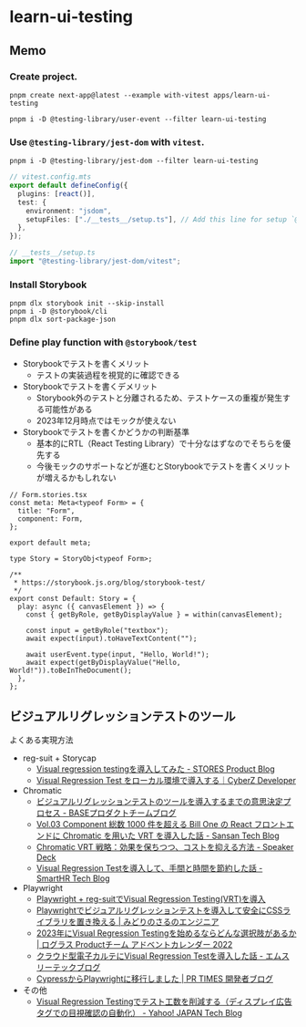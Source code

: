 # learn-ui-testing

## Memo

### Create project.

```shell
pnpm create next-app@latest --example with-vitest apps/learn-ui-testing
```

```shell
pnpm i -D @testing-library/user-event --filter learn-ui-testing
```

### Use `@testing-library/jest-dom` with `vitest`.

```shell
pnpm i -D @testing-library/jest-dom --filter learn-ui-testing
```

```ts
// vitest.config.mts
export default defineConfig({
  plugins: [react()],
  test: {
    environment: "jsdom",
    setupFiles: ["./__tests__/setup.ts"], // Add this line for setup `@testing-library/jest-dom`.
  },
});
```

```ts
// __tests__/setup.ts
import "@testing-library/jest-dom/vitest";
```

### Install Storybook

```shell
pnpm dlx storybook init --skip-install
pnpm i -D @storybook/cli
pnpm dlx sort-package-json
```

### Define play function with `@storybook/test`

- Storybookでテストを書くメリット
  - テストの実装過程を視覚的に確認できる
- Storybookでテストを書くデメリット
  - Storybook外のテストと分離されるため、テストケースの重複が発生する可能性がある
  - 2023年12月時点ではモックが使えない
- Storybookでテストを書くかどうかの判断基準
  - 基本的にRTL（React Testing Library）で十分なはずなのでそちらを優先する
  - 今後モックのサポートなどが進むとStorybookでテストを書くメリットが増えるかもしれない

```tsx
// Form.stories.tsx
const meta: Meta<typeof Form> = {
  title: "Form",
  component: Form,
};

export default meta;

type Story = StoryObj<typeof Form>;

/**
 * https://storybook.js.org/blog/storybook-test/
 */
export const Default: Story = {
  play: async ({ canvasElement }) => {
    const { getByRole, getByDisplayValue } = within(canvasElement);

    const input = getByRole("textbox");
    await expect(input).toHaveTextContent("");

    await userEvent.type(input, "Hello, World!");
    await expect(getByDisplayValue("Hello, World!")).toBeInTheDocument();
  },
};
```

## ビジュアルリグレッションテストのツール

よくある実現方法

- reg-suit + Storycap
  - [Visual regression testingを導入してみた - STORES Product Blog](https://product.st.inc/entry/2023/12/07/202841)
  - [Visual Regression Test をローカル環境で導入する｜CyberZ Developer](https://note.com/cyberz_cto/n/n79e344f59651)
- Chromatic
  - [ビジュアルリグレッションテストのツールを導入するまでの意思決定プロセス - BASEプロダクトチームブログ](https://devblog.thebase.in/entry/process-of-introduction-of-chromatic)
  - [Vol.03 Component 総数 1000 件を超える Bill One の React フロントエンドに Chromatic を用いた VRT を導入した話 - Sansan Tech Blog](https://buildersbox.corp-sansan.com/entry/2023/05/12/110000)
  - [Chromatic VRT 戦略：効果を保ちつつ、コストを抑える方法 - Speaker Deck](https://speakerdeck.com/takuyakikuchi/chromatic-vrt-zhan-lue-xiao-guo-wobao-titutu-kosutowoyi-erufang-fa)
  - [Visual Regression Testを導入して、手間と時間を節約した話 - SmartHR Tech Blog](https://tech.smarthr.jp/entry/2023/09/25/120209)
- Playwright
  - [Playwright + reg-suitでVisual Regression Testing(VRT)を導入](https://zenn.dev/koheii/articles/8214467454a46c)
  - [Playwrightでビジュアルリグレッションテストを導入して安全にCSSライブラリを置き換える | みどりのさるのエンジニア](https://t-yng.jp/post/playwright-vrt)
  - [2023年にVisual Regression Testingを始めるならどんな選択肢があるか | ログラス Productチーム アドベントカレンダー 2022](https://www.wantedly.com/companies/loglass/post_articles/463738#_=_)
  - [クラウド型電子カルテにVisual Regression Testを導入した話 - エムスリーテックブログ](https://www.m3tech.blog/entry/digikar-vrt)
  - [CypressからPlaywrightに移行しました | PR TIMES 開発者ブログ](https://developers.prtimes.jp/2023/04/10/migrate-from-cypress-to-playwright/)
- その他
  - [Visual Regression Testingでテスト工数を削減する（ディスプレイ広告タグでの目視確認の自動化） - Yahoo! JAPAN Tech Blog](https://techblog.yahoo.co.jp/entry/2023082130432740/)

